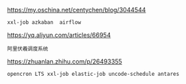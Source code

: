 
https://my.oschina.net/centychen/blog/3044544
```text
xxl-job azkaban  airflow
```

https://yq.aliyun.com/articles/66954
```text
阿里伏羲调度系统
```

https://zhuanlan.zhihu.com/p/26493355
```text
opencron LTS xxl-job elastic-job uncode-schedule antares
```
